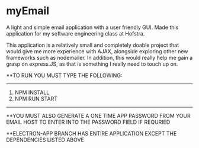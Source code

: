# myEmail
A light and simple email application with a user friendly GUI. Made this application for my software engineering class at Hofstra.

This application is a relatively small and completely doable project that would give me more experience with AJAX, alongside exploring other new frameworks such as nodemailer. In addition, this would really help me gain a grasp on express.JS, as that is something I really need to touch up on.

**TO RUN YOU MUST TYPE THE FOLLOWING:

************************************************
1. NPM INSTALL
2. NPM RUN START
************************************************

**YOU MUST ALSO GENERATE A ONE TIME APP PASSWORD FROM YOUR EMAIL HOST TO ENTER INTO THE PASSWORD FIELD IF REQURIED

**ELECTRON-APP BRANCH HAS ENTIRE APPLICATION EXCEPT THE DEPENDENCIES LISTED ABOVE



